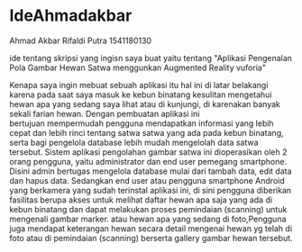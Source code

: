 # IdeAhmadakbar
 
 Ahmad Akbar Rifaldi Putra
 1541180130
 
 ide tentang skripsi yang ingisn saya buat yaitu tentang 
 "Aplikasi Pengenalan Pola Gambar Hewan Satwa menggunkan Augmented Reality vuforia"
 
 Kenapa saya ingin mebuat sebuah aplikasi itu hal ini di latar belakangi karena pada saat saya masuk ke kebun binatang kesulitan
 mengetahui hewan apa yang sedang saya lihat atau di kunjungi, di karenakan banyak sekali farian hewan. Dengan pembuatan aplikasi ini    
 bertujuan mempermudah pengguna mendapatkan informasi yang lebih cepat dan lebih rinci tentang satwa satwa yang ada pada kebun binatang,
 serta bagi pengelola database lebih mudah mengelolah data satwa tersebut.
 Sistem aplikasi pengolahan gambar satwa ini dioperasikan oleh 2 orang pengguna, yaitu administrator dan end user pemegang smartphone. 
 Disini admin bertugas mengelola database mulai dari tambah data, edit data dan hapus data. Sedangkan end user atau pengguna 
 smartphone Android yang berkamera yang sudah terinstal aplikasi ini, di sini pengguna diberikan fasilitas berupa akses untuk melihat 
 daftar hewan apa saja yang ada di kebun binatang dan dapat melakukan proses pemindaian (scanning) untuk mengenali gambar marker. atau 
 hewan apa yang sedang di foto,Pengguna juga mendapat keterangan hewan secara detail mengenai hewan yg telah di foto atau di pemindaian 
 (scanning) berserta gallery gambar hewan tersebut. 
 
